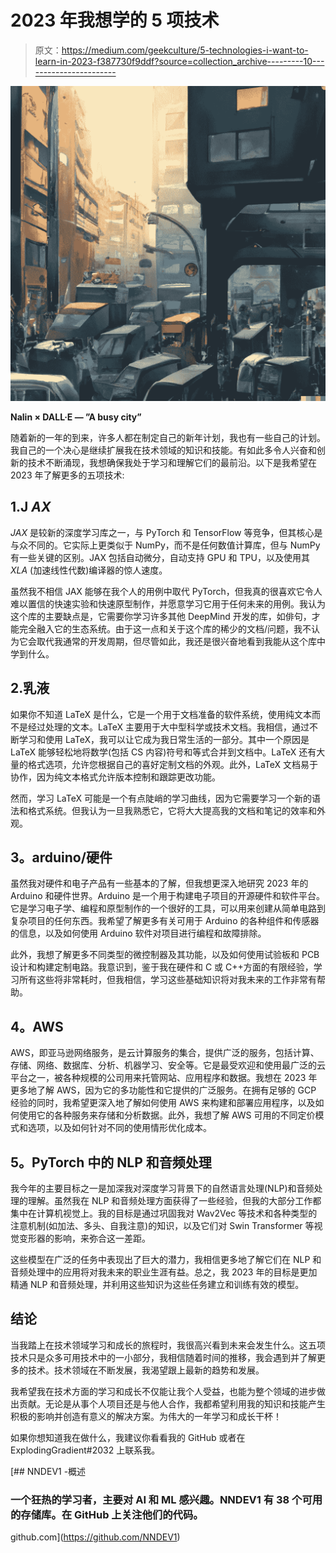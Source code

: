 # 2023 年我想学的 5 项技术

> 原文：<https://medium.com/geekculture/5-technologies-i-want-to-learn-in-2023-f387730f9ddf?source=collection_archive---------10----------------------->

![](img/f18d51d503d5ed333ee9efc3f886b263.png)

**Nalin × DALL·E — ”A busy city”**

随着新的一年的到来，许多人都在制定自己的新年计划，我也有一些自己的计划。我自己的一个决心是继续扩展我在技术领域的知识和技能。有如此多令人兴奋和创新的技术不断涌现，我想确保我处于学习和理解它们的最前沿。以下是我希望在 2023 年了解更多的五项技术:

## 1.J *AX*

*JAX* 是较新的深度学习库之一，与 PyTorch 和 TensorFlow 等竞争，但其核心是与众不同的。它实际上更类似于 NumPy，而不是任何数值计算库，但与 NumPy 有一些关键的区别。JAX 包括自动微分，自动支持 GPU 和 TPU，以及使用其 *XLA* (加速线性代数)编译器的惊人速度。

虽然我不相信 JAX 能够在我个人的用例中取代 PyTorch，但我真的很喜欢它令人难以置信的快速实验和快速原型制作，并愿意学习它用于任何未来的用例。我认为这个库的主要缺点是，它需要你学习许多其他 DeepMind 开发的库，如俳句，才能完全融入它的生态系统。由于这一点和关于这个库的稀少的文档/问题，我不认为它会取代我通常的开发周期，但尽管如此，我还是很兴奋地看到我能从这个库中学到什么。

## 2.乳液

如果你不知道 LaTeX 是什么，它是一个用于文档准备的软件系统，使用纯文本而不是经过处理的文本。LaTeX 主要用于大中型科学或技术文档。我相信，通过不断学习和使用 LaTeX，我可以让它成为我日常生活的一部分。其中一个原因是 LaTeX 能够轻松地将数学(包括 CS 内容)符号和等式合并到文档中。LaTeX 还有大量的格式选项，允许您根据自己的喜好定制文档的外观。此外，LaTeX 文档易于协作，因为纯文本格式允许版本控制和跟踪更改功能。

然而，学习 LaTeX 可能是一个有点陡峭的学习曲线，因为它需要学习一个新的语法和格式系统。但我认为一旦我熟悉它，它将大大提高我的文档和笔记的效率和外观。

## **3。arduino/硬件**

虽然我对硬件和电子产品有一些基本的了解，但我想更深入地研究 2023 年的 Arduino 和硬件世界。Arduino 是一个用于构建电子项目的开源硬件和软件平台。它是学习电子学、编程和原型制作的一个很好的工具，可以用来创建从简单电路到复杂项目的任何东西。我希望了解更多有关可用于 Arduino 的各种组件和传感器的信息，以及如何使用 Arduino 软件对项目进行编程和故障排除。

此外，我想了解更多不同类型的微控制器及其功能，以及如何使用试验板和 PCB 设计和构建定制电路。我意识到，鉴于我在硬件和 C 或 C++方面的有限经验，学习所有这些将非常耗时，但我相信，学习这些基础知识将对我未来的工作非常有帮助。

## **4。AWS**

AWS，即亚马逊网络服务，是云计算服务的集合，提供广泛的服务，包括计算、存储、网络、数据库、分析、机器学习、安全等。它是最受欢迎和使用最广泛的云平台之一，被各种规模的公司用来托管网站、应用程序和数据。我想在 2023 年更多地了解 AWS，因为它的多功能性和它提供的广泛服务。在拥有足够的 GCP 经验的同时，我希望更深入地了解如何使用 AWS 来构建和部署应用程序，以及如何使用它的各种服务来存储和分析数据。此外，我想了解 AWS 可用的不同定价模式和选项，以及如何针对不同的使用情形优化成本。

## **5。PyTorch 中的 NLP 和音频处理**

我今年的主要目标之一是加深我对深度学习背景下的自然语言处理(NLP)和音频处理的理解。虽然我在 NLP 和音频处理方面获得了一些经验，但我的大部分工作都集中在计算机视觉上。我的目标是通过巩固我对 Wav2Vec 等技术和各种类型的注意机制(如加法、多头、自我注意)的知识，以及它们对 Swin Transformer 等视觉变形器的影响，来弥合这一差距。

这些模型在广泛的任务中表现出了巨大的潜力，我相信更多地了解它们在 NLP 和音频处理中的应用将对我未来的职业生涯有益。总之，我 2023 年的目标是更加精通 NLP 和音频处理，并利用这些知识为这些任务建立和训练有效的模型。

## 结论

当我踏上在技术领域学习和成长的旅程时，我很高兴看到未来会发生什么。这五项技术只是众多可用技术中的一小部分，我相信随着时间的推移，我会遇到并了解更多的技术。技术领域在不断发展，我渴望跟上最新的趋势和发展。

我希望我在技术方面的学习和成长不仅能让我个人受益，也能为整个领域的进步做出贡献。无论是从事个人项目还是与他人合作，我都希望利用我的知识和技能产生积极的影响并创造有意义的解决方案。为伟大的一年学习和成长干杯！

如果你想知道我在做什么，我建议你看看我的 GitHub 或者在 ExplodingGradient#2032 上联系我。

[](https://github.com/NNDEV1) [## NNDEV1 -概述

### 一个狂热的学习者，主要对 AI 和 ML 感兴趣。NNDEV1 有 38 个可用的存储库。在 GitHub 上关注他们的代码。

github.com](https://github.com/NNDEV1)